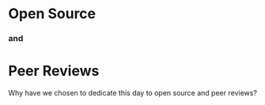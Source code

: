 
# Open Source
### and
# Peer Reviews

Why have we chosen to dedicate this day to open source and peer reviews?

